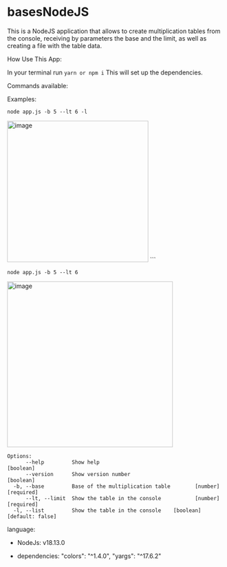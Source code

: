 # basesNodeJS
This is a NodeJS application that allows to create multiplication tables from the console, receiving by parameters the base and the limit, as well as creating a file with the table data. 

How Use This App: 

In your terminal run `yarn or npm i` This will set up the dependencies.

Commands available: 

Examples: 

```node app.js -b 5 --lt 6 -l ```

<img width="328" alt="image" src="https://user-images.githubusercontent.com/75432596/215504879-eb5c003d-8df7-4ffc-a076-042104a1e833.png">
```

```node app.js -b 5 --lt 6```

<img width="385" alt="image" src="https://user-images.githubusercontent.com/75432596/215505292-e464a800-f191-40ba-99c3-5b72e8449058.png">



```
Options:
      --help         Show help                                         [boolean]
      --version      Show version number                               [boolean]
  -b, --base         Base of the multiplication table        [number] [required]
      --lt, --limit  Show the table in the console           [number] [required]
  -l, --list         Show the table in the console    [boolean] [default: false]
 ```
 

language: 

- NodeJs: v18.13.0

- dependencies: 
  "colors": "^1.4.0",
  "yargs": "^17.6.2"
 


